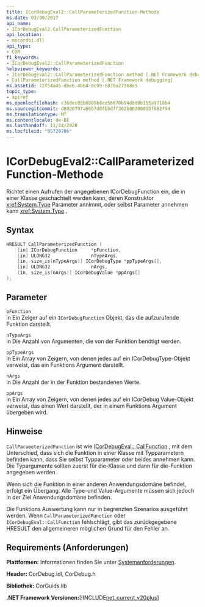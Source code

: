 ```yaml
---
title: ICorDebugEval2::CallParameterizedFunction-Methode
ms.date: 03/30/2017
api_name:
- ICorDebugEval2.CallParameterizedFunction
api_location:
- mscordbi.dll
api_type:
- COM
f1_keywords:
- ICorDebugEval2::CallParameterizedFunction
helpviewer_keywords:
- ICorDebugEval2::CallParameterizedFunction method [.NET Framework debugging]
- CallParameterizedFunction method [.NET Framework debugging]
ms.assetid: 72f54a45-dbe6-4bb4-8c99-e879a27368e5
topic_type:
- apiref
ms.openlocfilehash: c36dec80b6885b0ee56670b94dbd0b155a9710b4
ms.sourcegitcommit: d8020797a6657d0fbbdff362b80300815f682f94
ms.translationtype: MT
ms.contentlocale: de-DE
ms.lasthandoff: 11/24/2020
ms.locfileid: "95729706"
---
```

# <a name="icordebugeval2callparameterizedfunction-method"></a>ICorDebugEval2::CallParameterizedFunction-Methode

Richtet einen Aufrufen der angegebenen ICorDebugFunction ein, die in einer Klasse geschachtelt werden kann, deren Konstruktor <xref:System.Type> Parameter annimmt, oder selbst Parameter annehmen kann <xref:System.Type> .  
  
## <a name="syntax"></a>Syntax  
  
```cpp  
HRESULT CallParameterizedFunction (  
    [in] ICorDebugFunction     *pFunction,  
    [in] ULONG32               nTypeArgs,  
    [in, size_is(nTypeArgs)] ICorDebugType *ppTypeArgs[],  
    [in] ULONG32               nArgs,  
    [in, size_is(nArgs)] ICorDebugValue *ppArgs[]  
);  
```  
  
## <a name="parameters"></a>Parameter  

 `pFunction`  
 in Ein Zeiger auf ein `ICorDebugFunction` Objekt, das die aufzurufende Funktion darstellt.  
  
 `nTypeArgs`  
 in Die Anzahl von Argumenten, die von der Funktion benötigt werden.  
  
 `ppTypeArgs`  
 in Ein Array von Zeigern, von denen jedes auf ein ICorDebugType-Objekt verweist, das ein Funktions Argument darstellt.  
  
 `nArgs`  
 in Die Anzahl der in der Funktion bestandenen Werte.  
  
 `ppArgs`  
 in Ein Array von Zeigern, von denen jedes auf ein ICorDebug Value-Objekt verweist, das einen Wert darstellt, der in einem Funktions Argument übergeben wird.  
  
## <a name="remarks"></a>Hinweise  

 `CallParameterizedFunction` ist wie [ICorDebugEval:: CallFunction](icordebugeval-callfunction-method.md) , mit dem Unterschied, dass sich die Funktion in einer Klasse mit Typparametern befinden kann, dass Sie selbst Typparameter oder beides annehmen kann. Die Typargumente sollten zuerst für die-Klasse und dann für die-Funktion angegeben werden.  
  
 Wenn sich die Funktion in einer anderen Anwendungsdomäne befindet, erfolgt ein Übergang. Alle Type-und Value-Argumente müssen sich jedoch in der Ziel Anwendungsdomäne befinden.  
  
 Die Funktions Auswertung kann nur in begrenzten Szenarios ausgeführt werden. Wenn `CallParameterizedFunction` oder `ICorDebugEval::CallFunction` fehlschlägt, gibt das zurückgegebene HRESULT den allgemeineren möglichen Grund für den Fehler an.  
  
## <a name="requirements"></a>Requirements (Anforderungen)  

 **Plattformen:** Informationen finden Sie unter [Systemanforderungen](../../get-started/system-requirements.md).  
  
 **Header:** CorDebug.idl, CorDebug.h  
  
 **Bibliothek:** CorGuids.lib  
  
 **.NET Framework Versionen:**[!INCLUDE[net_current_v20plus](../../../../includes/net-current-v20plus-md.md)]
